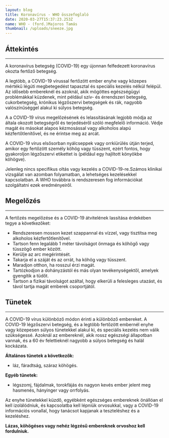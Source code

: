 ```yaml
---
layout: blog
title: Koronavírus - WHO összefoglaló
date: 2020-03-27T15:37:23.253Z
name: WHO - (ford.)Majoros Tamás
thumbnail: /uploads/sneeze.jpg
---
```

## **Áttekintés**
- - -

A koronavírus betegség (COVID-19) egy újonnan felfedezett koronavírus okozta fertőző betegség.

A legtöbb, a COVID-19 vírussal fertőzött ember enyhe vagy közepes mértékű légúti megbetegedést tapasztal és speciális kezelés nélkül felépül. Az idősebb embereknél és azoknál, akik mögöttes egészségügyi problémákkal küzdenek, mint például szív- és érrendszeri betegség, cukorbetegség, krónikus légzőszervi betegségek és rák, nagyobb valószínűséggel alakul ki súlyos betegség.

A a COVID-19 vírus megelőzésének és lelassításának legjobb módja az általa okozott betegségről és terjedéséről szóló megfelelő információ. Védje magát és másokat alapos kézmosással vagy alkoholos alapú kézfertőtlenítővel, és ne érintse meg az arcát.

A COVID-19 vírus elsősorban nyálcseppek vagy orrkiürülés útján terjed, amikor egy fertőzött személy köhög vagy tüsszent, ezért fontos, hogy gyakoroljon légzőszervi etikettet is (például egy hajlított könyökbe köhögve).

Jelenleg nincs specifikus oltás vagy kezelés a COVID-19-re.Számos klinikai vizsgálat van azomban folyamatban, a lehetséges kezelésekkel kapcsolatban. A WHO továbbra is rendszeresen fog információkat szolgáltatni ezek eredményeiről.



## **Megelőzés**
- - -

A fertőzés megelőzése és a COVID-19 átvitelének lassítása érdekében tegye a következőket:

* Rendszeresen mosson kezet szappannal és vízzel, vagy tisztítsa meg alkoholos kézfertőtlenítővel.
* Tartson fenn legalább 1 méter távolságot önmaga és köhögő vagy tüsszögő ember között.
* Kerülje az arc megérintését.
* Takarja el a száját és az orrát, ha köhög vagy tüsszent.
* Maradjon otthon, ha rosszul érzi magát.
* Tartózkodjon a dohányzástól és más olyan tevékenységektől, amelyek gyengítik a tüdőt.
* Tartson a fizikai távolságot azáltal, hogy elkerüli a felesleges utazást, és távol tartja magát emberek csoportjától.



## **Tünetek**
- - -

A COVID-19 vírus különböző módon érinti a különböző embereket. A COVID-19 légzőszervi betegség, és a legtöbb fertőzött embernél enyhe vagy közepesen súlyos tünetekkel alakul ki, és speciális kezelés nem válik  szükségessé. Azoknál az embereknél, akik rossz egészségi állapotban vannak, és a 60 év felettieknél nagyobb a súlyos betegség és halál kockázata.

**Általános tünetek a következők:**

* láz, fáradtság, száraz köhögés.

**Egyéb tünetek:**

* légszomj, fájdalmak, torokfájás és nagyon kevés ember jelent meg hasmenés, hányinger vagy orrfolyás.

Az enyhe tünetekkel küzdő, egyébként egészséges embereknek önállóan el kell izolálódniuk, és kapcsolatba kell lépniük orvosukkal, vagy a COVID-19 információs vonallal, hogy tanácsot kapjanak a teszteléshez és a kezeléshez.

**Lázas, köhögéses vagy nehéz légzésű embereknek orvoshoz kell fordulniuk.**